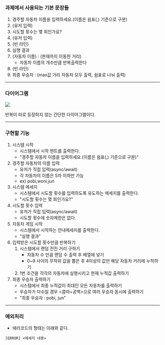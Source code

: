### 과제에서 사용되는 기본 문장들

1. 경주할 자동차 이름을 입력하세요.(이름은 쉼표(,) 기준으로 구분)
2. (유저 입력)
3. 시도할 횟수는 몇 회인가요?
4. (유저 입력)
5. (빈 라인)
6. 실행 결과
7. (자동차 이름) : (현재까지 이동한 거리)
   - 자동차 이름의 개수만큼 반복출력한다
8. (빈 라인)
9. 최종 우승자 : (max값 거리 자동차 모두 출력, 쉼표로 나눠 출력)

---

### 다이어그램

![](https://i.imgur.com/fYTd5bd.png)

반복이 따로 등장하지 않는 간단한 다이어그램이다.

---

### 구현할 기능

1. 시스템 시작
   - 시스템에서 시작 멘트를 출력한다.
   - "경주할 자동차 이름을 입력하세요.(이름은 쉼표(,) 기준으로 구분)"
2. 경주할 자동차의 이름 입력
   - 유저가 직접 입력(async/await)
   - 각 자동차의 이름은 5자 이하만 가능
   - ex) pobi,woni,jun
3. 시스템 메세지
   - 시스템에서 시도할 횟수를 입력하도록 유도하는 메세지를 출력한다.
   - "시도할 횟수는 몇 회인가요?"
4. 시도할 횟수 입력
   - 유저가 직접 입력(async/await)
   - 시도할 횟수에 숫자제한은 없다.
5. 자동차 게임 시작
   - 시스템에서 시작하는 안내메세지를 출력한다.
   - "실행 결과"
6. 입력받은 시도할 횟수만큼 반복하기
   1. 시스템에서 랜덤 전진 거리 구하기
      - 자동차 수 만큼 랜덤 수 출력 후 배열에 넣기
      - 0~9 사이의 무작위 값을 뽑은 후 4이상의 값만 해당 자동차 거리에 누적하기
   2. 1번 조건을 각각의 자동차에 실행시키고 현재 누적값 출력하기
7. 최종 우승자 출력하기
   - 시스템에서 최종 누적값이 최대인 모든 자동차를 출력하기
   - 우승자가 다수일 경우 <콤마+공백>으로 여러 우승자 동시에 출력하기
   - "최종 우승자 : pobi, jun"

---

### 예외처리

- 에러코드의 형태는 아래와 같다.

```shell
[ERROR] <메세지 내용>
```
